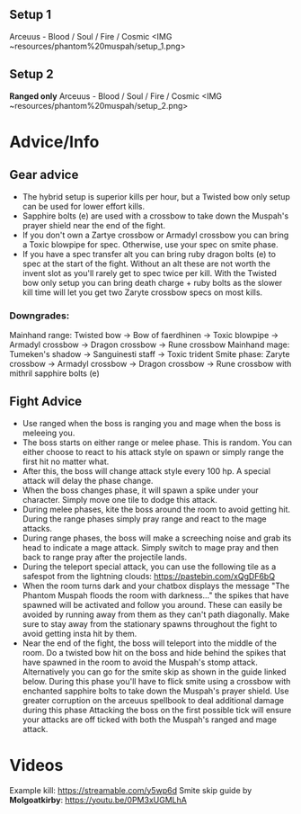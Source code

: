 ## Setup 1 
Arceuus - Blood / Soul / Fire / Cosmic
<IMG ~resources/phantom%20muspah/setup_1.png>

## Setup 2
**Ranged only**
Arceuus - Blood / Soul / Fire / Cosmic
<IMG ~resources/phantom%20muspah/setup_2.png>

# Advice/Info
## Gear advice
- The hybrid setup is superior kills per hour, but a Twisted bow only setup can be used for lower effort kills.
- Sapphire bolts (e) are used with a crossbow to take down the Muspah's prayer shield near the end of the fight.
- If you don't own a Zartye crossbow or Armadyl crossbow you can bring a Toxic blowpipe for spec. Otherwise, use your spec on smite phase.
- If you have a spec transfer alt you can bring ruby dragon bolts (e) to spec at the start of the fight. Without an alt these are not worth the invent slot as you'll rarely get to spec twice per kill. With the Twisted bow only setup you can bring death charge + ruby bolts as the slower kill time will let you get two Zaryte crossbow specs on most kills.
### Downgrades: 
Mainhand range: Twisted bow → Bow of faerdhinen → Toxic blowpipe → Armadyl crossbow → Dragon crossbow → Rune crossbow
Mainhand mage: Tumeken's shadow → Sanguinesti staff → Toxic trident 
Smite phase: Zaryte crossbow → Armadyl crossbow → Dragon crossbow → Rune crossbow with mithril sapphire bolts (e)
## Fight Advice
- Use ranged when the boss is ranging you and mage when the boss is meleeing you.
- The boss starts on either range or melee phase. This is random. You can either choose to react to his attack style on spawn or simply range the first hit no matter what.
- After this, the boss will change attack style every 100 hp. A special attack will delay the phase change.
- When the boss changes phase, it will spawn a spike under your character. Simply move one tile to dodge this attack.
- During melee phases, kite the boss around the room to avoid getting hit. During the range phases simply pray range and react to the mage attacks. 
- During range phases, the boss will make a screeching noise and grab its head to indicate a mage attack. Simply switch to mage pray and then back to range pray after the projectile lands.
- During the teleport special attack, you can use the following tile as a safespot from the lightning clouds: <https://pastebin.com/xQgDF6bQ>
- When the room turns dark and your chatbox displays the message "The Phantom Muspah floods the room with darkness..." the spikes that have spawned will be activated and follow you around. These can easily be avoided by running away from them as they can't path diagonally. Make sure to stay away from the stationary spawns throughout the fight to avoid getting insta hit by them.
- Near the end of the fight, the boss will teleport into the middle of the room. Do a twisted bow hit on the boss and hide behind the spikes that have spawned in the room to avoid the Muspah's stomp attack. Alternatively you can go for the smite skip as shown in the guide linked below. During this phase you'll have to flick smite using a crossbow with enchanted sapphire bolts to take down the Muspah's prayer shield. Use greater corruption on the arceuus spellbook to deal additional damage during this phase
Attacking the boss on the first possible tick will ensure your attacks are off ticked with both the Muspah's ranged and mage attack.

# Videos
Example kill: https://streamable.com/y5wp6d 
Smite skip guide by **Molgoatkirby**: https://youtu.be/0PM3xUGMLhA

